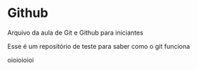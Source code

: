 # Github

Arquivo da aula de Git e Github para iniciantes

Esse é um repositório de teste para saber como o git funciona

oioioioioi  
